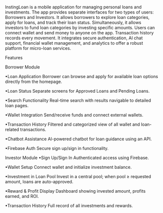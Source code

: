 InstingLoan is a mobile application for managing personal loans and investments. The app provides separate interfaces for two types of users: Borrowers and Investors. It allows borrowers to explore loan categories, apply for loans, and track their loan status. Simultaneously, it allows investors to fund loan categories by investing specific amounts. Users can connect wallet and send money to anyone on the app. Transaction history records every movement. It integrates secure authentication, AI chat support, financial wallet management, and analytics to offer a robust platform for micro-loan services.

Features

Borrower Module

•Loan Application
Borrower can browse and apply for available loan options directly from the homepage.

•Loan Status
Separate screens for Approved Loans and Pending Loans.

•Search Functionality
Real-time search with results navigable to detailed loan pages.

•Wallet Integration
Send/receive funds and connect external wallets.

•Transaction History
Filtered and categorized view of all wallet and loan-related transactions.

•Chatbot Assistance
AI-powered chatbot for loan guidance using an API.

•Firebase Auth
Secure sign up/sign in functionality.

Investor Module
•Sign Up/Sign In
Authenticated access using Firebase.

•Wallet Setup
Connect wallet and initialize investment balance.

•Investment in Loan Pool
Invest in a central pool; when pool ≥ requested amount, loans are auto-approved.

•Reward & Profit Display
Dashboard showing invested amount, profits earned, and ROI.

•Transaction History
Full record of all investments and rewards.
